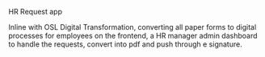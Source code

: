 HR Request app

Inline with OSL Digital Transformation, converting all paper forms to digital processes for employees on the frontend, a HR manager admin dashboard to handle the requests, convert into pdf and push through e signature.
